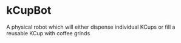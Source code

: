# kCupBot
A physical robot which will either dispense individual KCups or fill a reusable KCup with coffee grinds
